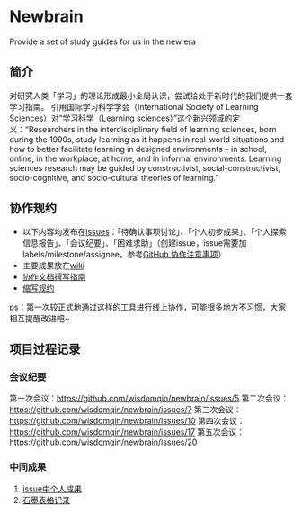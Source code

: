# Newbrain
Provide a set of study guides for us in the new era

## 简介
对研究人类「学习」的理论形成最小全局认识，尝试给处于新时代的我们提供一套学习指南。
引用国际学习科学学会（International Society of Learning Sciences）对“学习科学（Learning sciences）”这个新兴领域的定义：“Researchers in the interdisciplinary field of learning sciences, born during the 1990s, study learning as it happens in real-world situations and how to better facilitate learning in designed environments – in school, online, in the workplace, at home, and in informal environments. Learning sciences research may be guided by constructivist, social-constructivist, socio-cognitive, and socio-cultural theories of learning.”

## 协作规约
- 以下内容均发布在[issues](https://github.com/wisdomqin/newbrain/issues)：「待确认事项讨论」、「个人初步成果」、「个人探索信息报告」、「会议纪要」、「困难求助」（创建issue，issue需要加labels/milestone/assignee，参考[GitHub 协作注意事项](https://ishanshan.im/community/HbGitHubCooperate.html)）
- 主要成果放在[wiki](https://github.com/wisdomqin/newbrain/wiki)
- [协作文档撰写指南](https://github.com/OpenMindClub/Share/wiki/HbDoc)
- [缩写规约](https://github.com/OpenMindClub/Share/wiki/HbShortRule)

ps：第一次较正式地通过这样的工具进行线上协作，可能很多地方不习惯，大家相互提醒改进吧~

## 项目过程记录
### 会议纪要
第一次会议：https://github.com/wisdomqin/newbrain/issues/5
第二次会议：https://github.com/wisdomqin/newbrain/issues/7
第三次会议：https://github.com/wisdomqin/newbrain/issues/10
第四次会议：https://github.com/wisdomqin/newbrain/issues/17
第五次会议：https://github.com/wisdomqin/newbrain/issues/20
### 中间成果
1. [issue中个人成果](https://github.com/wisdomqin/newbrain/issues?q=is%3Aissue+label%3A%E4%B8%AA%E4%BA%BA%E6%88%90%E6%9E%9C+is%3Aopen)
2. [石墨表格记录](https://shimo.im/sheets/OhLkVmAZPD81BXhC/49YJE)

